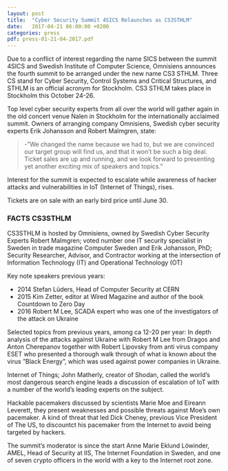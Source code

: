 ```yaml
---
layout: post
title:  "Cyber Security Summit 4SICS Relaunches as CS3STHLM"
date:   2017-04-21 06:00:00 +0200
categories: press
pdf: press-01-21-04-2017.pdf
---
```


Due to a conflict of interest regarding the name SICS between the summit 4SICS and Swedish Institute of Computer Science, Omnisiens announces the fourth summit to be arranged under the new name CS3 STHLM. Three CS stand for Cyber Security, Control Systems and Critical Structures, and STHLM is an official acronym for Stockholm. CS3 STHLM takes place in Stockholm this October 24-26.

Top level cyber security experts from all over the world will gather again in the old concert venue Nalen in Stockholm for the internationally acclaimed summit. Owners of arranging company Omnisiens, Swedish cyber security experts Erik Johansson and Robert Malmgren, state:

> -”We changed the name because we had to, but we are convinced our target group will find us, and that it won’t be such a big deal. Ticket sales are up and running, and we look forward to presenting yet another exciting mix of speakers and topics.”

Interest for the summit is expected to escalate while awareness of hacker attacks and vulnerabilities in IoT (Internet of Things), rises.

Tickets are on sale with an early bird price until June 30.

### FACTS CS3STHLM

CS3STHLM is hosted by Omnisiens, owned by Swedish Cyber Security Experts Robert Malmgren; voted number one IT security specialist in Sweden in trade magazine Computer Sweden and Erik Johansson, PhD; Security Researcher, Advisor, and Contractor working at the intersection of Information Technology (IT) and Operational Technology (OT)

Key note speakers previous years:
* 2014 Stefan Lüders, Head of Computer Security at CERN
* 2015 Kim Zetter, editor at Wired Magazine and author of the book Countdown to Zero Day
* 2016 Robert M Lee, SCADA expert who was one of the investigators of the attack on Ukraine

Selected topics from previous years, among ca 12-20 per year:
In depth analysis of the attacks against Ukraine with Robert M Lee from Dragos and Anton Cherepanov together with Robert Lipovsky from anti virus company ESET who presented a thorough walk through of what is known about the virus ”Black Energy”, which was used against power companies in Ukraine.

Internet of Things; John Matherly, creator of Shodan, called the world’s most dangerous search engine leads a discussion of escalation of IoT with a number of the world’s leading experts on the subject.

Hackable pacemakers discussed by scientists Marie Moe and Eireann Leverett, they present weaknesses and possible threats against Moe’s own pacemaker. A kind of threat that led Dick Cheney, previous Vice President of The US, to discountct his pacemaker from the Internet to avoid being targeted by hackers.

The summit’s moderator is since the start Anne Marie Eklund Löwinder, AMEL, Head of Security at IIS, The Internet Foundation in Sweden, and one of seven crypto officers in the world with a key to the Internet root zone.